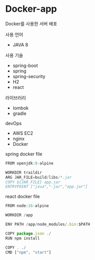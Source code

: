 # Docker-app
Docker를 사용한 서버 배포 



사용 언어
- JAVA 8



사용 기술
- spring-boot
- spring
- spring-security
- H2
- react


라이브러리
- lombok
- gradle


devOps
- AWS EC2
- nginx
- Docker


spring docker file 
```java 
FROM openjdk:8-alpine

WORKDIR traildir
ARG JAR_FILE=build/libs/*.jar
COPY ${JAR_FILE} app.jar
ENTRYPOINT ["java","-jar","app.jar"]
```

react docker file 
```javascript
FROM node:16-alpine

WORKDIR /app

ENV PATH /app/node_modules/.bin:$PATH

COPY package.json ./
RUN npm install

COPY . ./
CMD ["npm", "start"]
```


